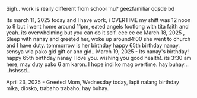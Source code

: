 Sigh.. 
work is really different from school 'nu?
geezfamiliar qqsde
bd

Its march 11, 2025 today and I have work, i OVERTIME my shift was 12 noon to 9 but i went home around 11pm, eated angels footlong with tita faith and yeah. its overwhelming but you can do it self.
eee
 ee ee
March 18, 2025 , Sleep with nanay and greeted her, woke up around4:00 she went to church and I have duty. tommorrow is her birthday happy 65th birthday nanay. sensya wla pako gid gift or ano gid..
March 19, 2025 - Its nanay's birthday! happy 65th birthday nanay I love you. wishing you good health!. its 3:30 am here, may duty pako 6 am karon. I hope indi ko mag overtime. hay buhay...
..hshssd..

April 23, 2025 - Greeted Mom, Wednesday today, lapit nalang birthday mika, diosko, trabaho trabaho, hay buhay. 
